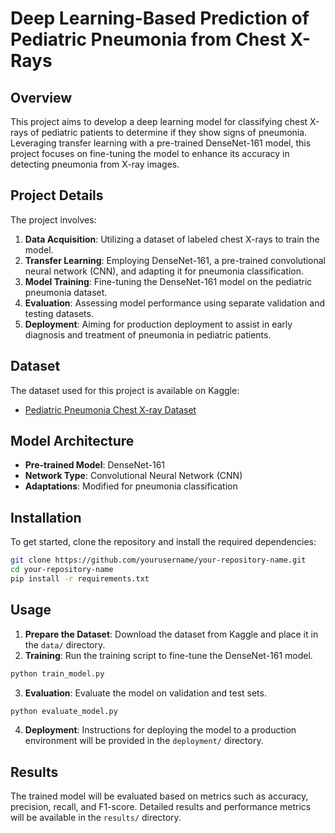 # Deep Learning-Based Prediction of Pediatric Pneumonia from Chest X-Rays

## Overview

This project aims to develop a deep learning model for classifying chest X-rays of pediatric patients to determine if they show signs of pneumonia. Leveraging transfer learning with a pre-trained DenseNet-161 model, this project focuses on fine-tuning the model to enhance its accuracy in detecting pneumonia from X-ray images.

## Project Details

The project involves:

1. **Data Acquisition**: Utilizing a dataset of labeled chest X-rays to train the model.
2. **Transfer Learning**: Employing DenseNet-161, a pre-trained convolutional neural network (CNN), and adapting it for pneumonia classification.
3. **Model Training**: Fine-tuning the DenseNet-161 model on the pediatric pneumonia dataset.
4. **Evaluation**: Assessing model performance using separate validation and testing datasets.
5. **Deployment**: Aiming for production deployment to assist in early diagnosis and treatment of pneumonia in pediatric patients.

## Dataset

The dataset used for this project is available on Kaggle:
- [Pediatric Pneumonia Chest X-ray Dataset](https://www.kaggle.com/datasets/andrewmvd/pediatric-pneumonia-chest-xray)

## Model Architecture

- **Pre-trained Model**: DenseNet-161
- **Network Type**: Convolutional Neural Network (CNN)
- **Adaptations**: Modified for pneumonia classification

## Installation

To get started, clone the repository and install the required dependencies:

```bash
git clone https://github.com/yourusername/your-repository-name.git
cd your-repository-name
pip install -r requirements.txt
```

## Usage

1. **Prepare the Dataset**: Download the dataset from Kaggle and place it in the `data/` directory.
2. **Training**: Run the training script to fine-tune the DenseNet-161 model.

```bash
python train_model.py
```

3. **Evaluation**: Evaluate the model on validation and test sets.

```bash
python evaluate_model.py
```

4. **Deployment**: Instructions for deploying the model to a production environment will be provided in the `deployment/` directory.

## Results

The trained model will be evaluated based on metrics such as accuracy, precision, recall, and F1-score. Detailed results and performance metrics will be available in the `results/` directory.

